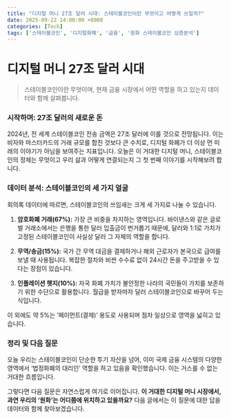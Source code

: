 ```yaml
---
title: "디지털 머니 27조 달러 시대: 스테이블코인이란 무엇이고 어떻게 쓰일까?"
date: 2025-09-22 14:00:00 +0900
categories: [Tech]
tags: ['스테이블코인', '디지털화폐', '금융', '원화 스테이블코인 심층분석']
---
```


# 디지털 머니 27조 달러 시대

> 스테이블코인이란 무엇이며, 현재 금융 시장에서 어떤 역할을 하고 있는지 데이터와 함께 살펴봅니다.

### 시작하며: 27조 달러의 새로운 돈

2024년, 전 세계 스테이블코인 전송 금액은 27조 달러에 이를 것으로 전망됩니다. 이는 비자와 마스터카드의 거래 규모를 합친 것보다 큰 수치로, 디지털 화폐가 더 이상 먼 미래의 이야기가 아님을 보여주는 지표입니다. 오늘은 이 거대한 디지털 머니, 스테이블코인의 정체는 무엇이고 우리 삶과 어떻게 연결되는지 그 첫 번째 이야기를 시작해보려 합니다.

### 데이터 분석: 스테이블코인의 세 가지 얼굴

회의록 데이터에 따르면, 스테이블코인의 쓰임새는 크게 세 가지로 나눌 수 있습니다.

1.  **암호화폐 거래(67%):** 가장 큰 비중을 차지하는 영역입니다. 바이낸스와 같은 글로벌 거래소에서는 은행을 통한 달러 입출금이 번거롭기 때문에, 달러와 1:1로 가치가 고정된 스테이블코인이 사실상 달러 그 자체의 역할을 합니다.

2.  **무역/송금(15%):** 국가 간 무역 대금을 결제하거나 해외 근로자가 본국으로 급여를 보낼 때 사용됩니다. 복잡한 절차와 비싼 수수료 없이 24시간 돈을 주고받을 수 있다는 장점이 있습니다.

3.  **인플레이션 헷지(10%):** 자국 화폐 가치가 불안정한 나라의 국민들이 가치를 보존하기 위한 수단으로 활용합니다. 월급을 받자마자 달러 스테이블코인으로 바꾸어 두는 식입니다.

이 외에도 약 5%는 ‘페이먼트(결제)’ 용도로 사용되며 점차 일상으로 영역을 넓히고 있습니다.

### 정리 및 다음 질문

오늘 우리는 스테이블코인이 단순한 투기 자산을 넘어, 이미 국제 금융 시스템의 다양한 영역에서 ‘법정화폐의 대리인’ 역할을 하고 있음을 확인했습니다. 이는 거스를 수 없는 거대한 흐름입니다.

그렇다면 다음 질문은 자연스럽게 여기로 이어집니다. **이 거대한 디지털 머니 시장에서, 과연 우리의 ‘원화’는 어디쯤에 위치하고 있을까요?** 다음 글에서는 이 질문에 대한 답을 데이터와 함께 찾아보겠습니다.
